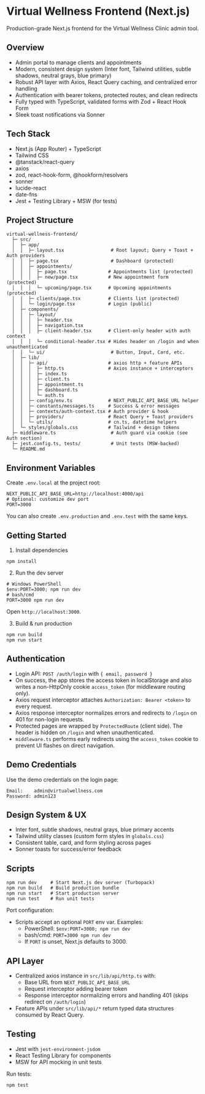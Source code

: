 Virtual Wellness Frontend (Next.js)
===================================

Production-grade Next.js frontend for the Virtual Wellness Clinic admin tool.

Overview
--------
- Admin portal to manage clients and appointments
- Modern, consistent design system (Inter font, Tailwind utilities, subtle shadows, neutral grays, blue primary)
- Robust API layer with Axios, React Query caching, and centralized error handling
- Authentication with bearer tokens, protected routes, and clean redirects
- Fully typed with TypeScript, validated forms with Zod + React Hook Form
- Sleek toast notifications via Sonner


Tech Stack
----------
- Next.js (App Router) + TypeScript
- Tailwind CSS
- @tanstack/react-query
- axios
- zod, react-hook-form, @hookform/resolvers
- sonner
- lucide-react
- date-fns
- Jest + Testing Library + MSW (for tests)

Project Structure
-----------------
```
virtual-wellness-frontend/
  ├─ src/
  │  ├─ app/
  │  │  ├─ layout.tsx                 # Root layout; Query + Toast + Auth providers
  │  │  ├─ page.tsx                   # Dashboard (protected)
  │  │  ├─ appointments/
  │  │  │  ├─ page.tsx               # Appointments list (protected)
  │  │  │  ├─ new/page.tsx           # New appointment form (protected)
  │  │  │  └─ upcoming/page.tsx      # Upcoming appointments (protected)
  │  │  ├─ clients/page.tsx          # Clients list (protected)
  │  │  └─ login/page.tsx            # Login (public)
  │  ├─ components/
  │  │  ├─ layout/
  │  │  │  ├─ header.tsx
  │  │  │  ├─ navigation.tsx
  │  │  │  ├─ client-header.tsx      # Client-only header with auth context
  │  │  │  └─ conditional-header.tsx # Hides header on /login and when unauthenticated
  │  │  └─ ui/                        # Button, Input, Card, etc.
  │  ├─ lib/
  │  │  ├─ api/                      # axios http + feature APIs
  │  │  │  ├─ http.ts                # Axios instance + interceptors
  │  │  │  ├─ index.ts
  │  │  │  ├─ client.ts
  │  │  │  ├─ appointment.ts
  │  │  │  ├─ dashboard.ts
  │  │  │  └─ auth.ts
  │  │  ├─ config/env.ts             # NEXT_PUBLIC_API_BASE_URL helper
  │  │  ├─ constants/messages.ts     # Success & error messages
  │  │  ├─ contexts/auth-context.tsx # Auth provider & hook
  │  │  ├─ providers/                # React Query + Toast providers
  │  │  └─ utils/                    # cn.ts, datetime helpers
  │  └─ styles/globals.css           # Tailwind + design tokens
  ├─ middleware.ts                    # Auth guard via cookie (see Auth section)
  ├─ jest.config.ts, tests/           # Unit tests (MSW-backed)
  └─ README.md
```

Environment Variables
---------------------
Create `.env.local` at the project root:

```
NEXT_PUBLIC_API_BASE_URL=http://localhost:4000/api
# Optional: customize dev port
PORT=3000
```

You can also create `.env.production` and `.env.test` with the same keys.

Getting Started
---------------
1) Install dependencies
```
npm install
```

2) Run the dev server
```
# Windows PowerShell
$env:PORT=3000; npm run dev
# bash/cmd
PORT=3000 npm run dev
```
Open `http://localhost:3000`.

3) Build & run production
```
npm run build
npm run start
```

Authentication
--------------
- Login API: `POST /auth/login` with `{ email, password }`
- On success, the app stores the access token in localStorage and also writes a non-HttpOnly cookie `access_token` (for middleware routing only).
- Axios request interceptor attaches `Authorization: Bearer <token>` to every request.
- Axios response interceptor normalizes errors and redirects to `/login` on 401 for non-login requests.
- Protected pages are wrapped by `ProtectedRoute` (client side). The header is hidden on `/login` and when unauthenticated.
- `middleware.ts` performs early redirects using the `access_token` cookie to prevent UI flashes on direct navigation.

Demo Credentials
----------------
Use the demo credentials on the login page:
```
Email:    admin@virtualwellness.com
Password: admin123
```

Design System & UX
------------------
- Inter font, subtle shadows, neutral grays, blue primary accents
- Tailwind utility classes (custom form styles in `globals.css`)
- Consistent table, card, and form styling across pages
- Sonner toasts for success/error feedback

Scripts
-------
```
npm run dev     # Start Next.js dev server (Turbopack)
npm run build   # Build production bundle
npm run start   # Start production server
npm run test    # Run unit tests
```

Port configuration:
- Scripts accept an optional `PORT` env var. Examples:
  - PowerShell: `$env:PORT=3000; npm run dev`
  - bash/cmd: `PORT=3000 npm run dev`
  - If `PORT` is unset, Next.js defaults to 3000.

API Layer
---------
- Centralized axios instance in `src/lib/api/http.ts` with:
  - Base URL from `NEXT_PUBLIC_API_BASE_URL`
  - Request interceptor adding bearer token
  - Response interceptor normalizing errors and handling 401 (skips redirect on `/auth/login`)
- Feature APIs under `src/lib/api/*` return typed data structures consumed by React Query.

Testing
-------
- Jest with `jest-environment-jsdom`
- React Testing Library for components
- MSW for API mocking in unit tests

Run tests:
```
npm test
```
